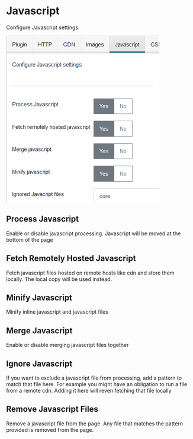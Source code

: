 # Javascript

Configure Javascript settings.

![Javascript settings](./img/javascript-settings.PNG)

## Process Javascript

Enable or disable javascript processing. Javascript will be moved at the bottom of the page

## Fetch Remotely Hosted Javascript

Fetch javascript files hosted on remote hosts like cdn and store them locally. The local copy will be used instead.

## Minify Javascript

Minify inline javascript and javascript files

## Merge Javascript

Enable or disable merging javascript files together

## Ignore Javascript

If you want to exclude a javascript file from processing, add a pattern to match that file here. For example you might have an obligation to run a file from a remote cdn. Adding it here will reven fetching that file locally

## Remove Javascript Files

Remove a javascript file from the page. Any file that matches the pattern provided is removed from the page.
